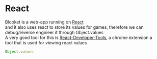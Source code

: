 # React
Blooket is a web-app running on [React](https://reactjs.org/)<br>and it also uses react to store its values for games, therefore we can debug/reverse engineer it through Object.values<br>A very good tool for this is [React-Developer-Tools](https://chrome.google.com/webstore/detail/react-developer-tools/fmkadmapgofadopljbjfkapdkoienihi), a chrome extension a tool that is used for viewing react values

```js
Object.values
```
